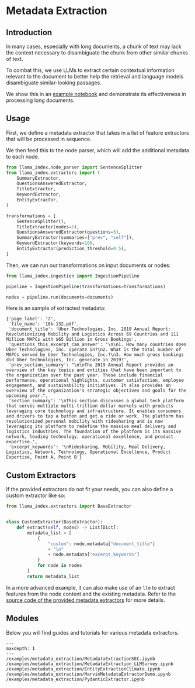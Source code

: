 # Metadata Extraction

## Introduction

In many cases, especially with long documents, a chunk of text may lack the context necessary to disambiguate the chunk from other similar chunks of text.

To combat this, we use LLMs to extract certain contextual information relevant to the document to better help the retrieval and language models disambiguate similar-looking passages.

We show this in an [example notebook](https://github.com/jerryjliu/llama_index/blob/main/docs/examples/metadata_extraction/MetadataExtractionSEC.ipynb) and demonstrate its effectiveness in processing long documents.

## Usage

First, we define a metadata extractor that takes in a list of feature extractors that will be processed in sequence.

We then feed this to the node parser, which will add the additional metadata to each node.

```python
from llama_index.node_parser import SentenceSplitter
from llama_index.extractors import (
    SummaryExtractor,
    QuestionsAnsweredExtractor,
    TitleExtractor,
    KeywordExtractor,
    EntityExtractor,
)

transformations = [
    SentenceSplitter(),
    TitleExtractor(nodes=5),
    QuestionsAnsweredExtractor(questions=3),
    SummaryExtractor(summaries=["prev", "self"]),
    KeywordExtractor(keywords=10),
    EntityExtractor(prediction_threshold=0.5),
]
```

Then, we can run our transformations on input documents or nodes:

```python
from llama_index.ingestion import IngestionPipeline

pipeline = IngestionPipeline(transformations=transformations)

nodes = pipeline.run(documents=documents)
```

Here is an sample of extracted metadata:

```
{'page_label': '2',
 'file_name': '10k-132.pdf',
 'document_title': 'Uber Technologies, Inc. 2019 Annual Report: Revolutionizing Mobility and Logistics Across 69 Countries and 111 Million MAPCs with $65 Billion in Gross Bookings',
 'questions_this_excerpt_can_answer': '\n\n1. How many countries does Uber Technologies, Inc. operate in?\n2. What is the total number of MAPCs served by Uber Technologies, Inc.?\n3. How much gross bookings did Uber Technologies, Inc. generate in 2019?',
 'prev_section_summary': "\n\nThe 2019 Annual Report provides an overview of the key topics and entities that have been important to the organization over the past year. These include financial performance, operational highlights, customer satisfaction, employee engagement, and sustainability initiatives. It also provides an overview of the organization's strategic objectives and goals for the upcoming year.",
 'section_summary': '\nThis section discusses a global tech platform that serves multiple multi-trillion dollar markets with products leveraging core technology and infrastructure. It enables consumers and drivers to tap a button and get a ride or work. The platform has revolutionized personal mobility with ridesharing and is now leveraging its platform to redefine the massive meal delivery and logistics industries. The foundation of the platform is its massive network, leading technology, operational excellence, and product expertise.',
 'excerpt_keywords': '\nRidesharing, Mobility, Meal Delivery, Logistics, Network, Technology, Operational Excellence, Product Expertise, Point A, Point B'}
```

## Custom Extractors

If the provided extractors do not fit your needs, you can also define a custom extractor like so:

```python
from llama_index.extractors import BaseExtractor


class CustomExtractor(BaseExtractor):
    def extract(self, nodes) -> List[Dict]:
        metadata_list = [
            {
                "custom": node.metadata["document_title"]
                + "\n"
                + node.metadata["excerpt_keywords"]
            }
            for node in nodes
        ]
        return metadata_list
```

In a more advanced example, it can also make use of an `llm` to extract features from the node content and the existing metadata. Refer to the [source code of the provided metadata extractors](https://github.com/jerryjliu/llama_index/blob/main/llama_index/node_parser/extractors/metadata_extractors.py) for more details.

## Modules

Below you will find guides and tutorials for various metadata extractors.

```{toctree}
---
maxdepth: 1
---
/examples/metadata_extraction/MetadataExtractionSEC.ipynb
/examples/metadata_extraction/MetadataExtraction_LLMSurvey.ipynb
/examples/metadata_extraction/EntityExtractionClimate.ipynb
/examples/metadata_extraction/MarvinMetadataExtractorDemo.ipynb
/examples/metadata_extraction/PydanticExtractor.ipynb
```
